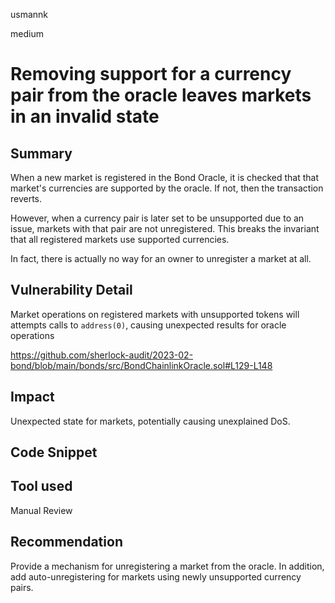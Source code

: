 usmannk

medium

# Removing support for a currency pair from the oracle leaves markets in an invalid state

## Summary

When a new market is registered in the Bond Oracle, it is checked that that market's currencies are supported by the oracle. If not, then the transaction reverts.

However, when a currency pair is later set to be unsupported due to an issue, markets with that pair are not unregistered. This breaks the invariant that all registered markets use supported currencies.

In fact, there is actually no way for an owner to unregister a market at all.

## Vulnerability Detail

Market operations on registered markets with unsupported tokens will attempts calls to `address(0)`, causing unexpected results for oracle operations

https://github.com/sherlock-audit/2023-02-bond/blob/main/bonds/src/BondChainlinkOracle.sol#L129-L148

## Impact

Unexpected state for markets, potentially causing unexplained DoS.

## Code Snippet

## Tool used

Manual Review

## Recommendation

Provide a mechanism for unregistering a market from the oracle. In addition, add auto-unregistering for markets using newly unsupported currency pairs.
